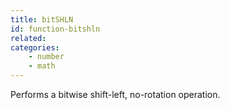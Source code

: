 ```yaml
---
title: bitSHLN
id: function-bitshln
related:
categories:
    - number
    - math
---
```


Performs a bitwise shift-left, no-rotation operation.